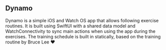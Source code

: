 ## Dynamo

Dynamo is a simple iOS and Watch OS app that allows following exercise routines. It is built using SwiftUI with a shared data model and WatchConnectivity to sync main actions when using the app during the exercises. The training schedule is built in statically, based on the training routine by Bruce Lee :heart: